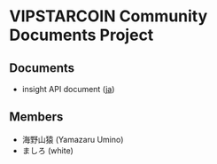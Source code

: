 # VIPSTARCOIN Community Documents Project

## Documents

- insight API document ([ja](insight-api/html/ja.html))

## Members

- 海野山猿 (Yamazaru Umino)
- ましろ (white)
